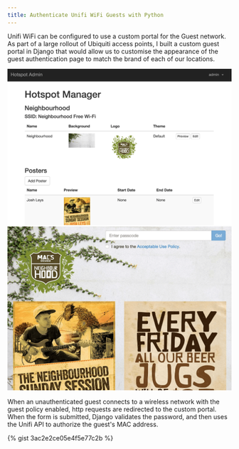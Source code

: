 ```yaml
---
title: Authenticate Unifi WiFi Guests with Python
---
```


Unifi WiFi can be configured to use a custom portal for the Guest network. As part of a large rollout of Ubiquiti access points, I built a custom guest portal in Django that would allow us to customise the appearance of the guest authentication page to match the brand of each of our locations.

![Guest Portal Configuration](/assets/images/posts/unifi-custom-portal-config.png)
![Custom Branded Guest Portal](/assets/images/posts/unifi-custom-portal.png)

When an unauthenticated guest connects to a wireless network with the guest policy enabled, http requests are redirected to the custom portal. When the form is submitted, Django validates the password, and then uses the Unifi API to authorize the guest's MAC address.

{% gist 3ac2e2ce05e4f5e77c2b %}